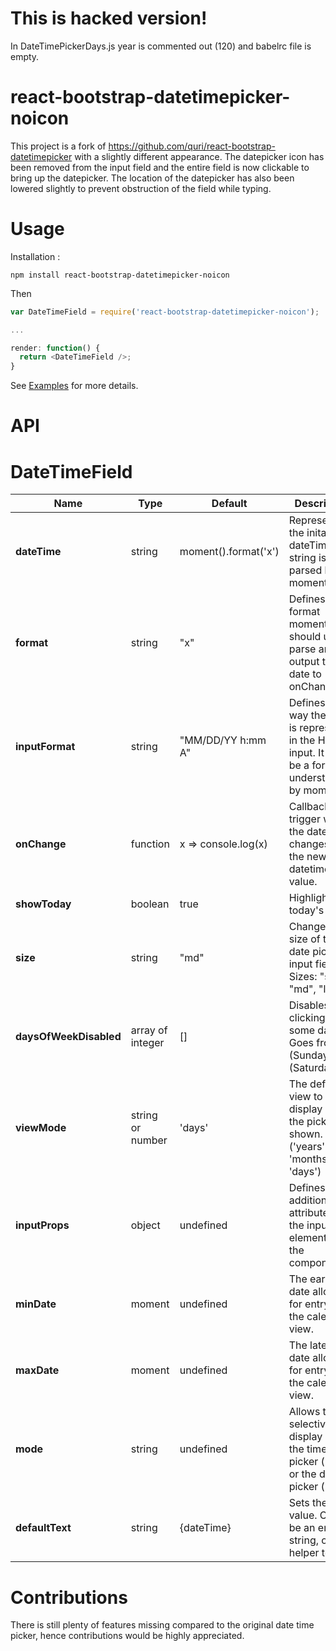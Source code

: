This is hacked version!
=======================
In DateTimePickerDays.js year is commented out (120) and babelrc file is empty.

react-bootstrap-datetimepicker-noicon
===============================

This project is a fork of https://github.com/quri/react-bootstrap-datetimepicker with a slightly different appearance. The datepicker icon has been removed from the input field and the entire field is now clickable to bring up the datepicker. The location of the datepicker has also been lowered slightly to prevent obstruction of the field while typing.


Usage
===============================

Installation :
```
npm install react-bootstrap-datetimepicker-noicon
```

Then
```javascript
var DateTimeField = require('react-bootstrap-datetimepicker-noicon');

...

render: function() {
  return <DateTimeField />;
}
```
See [Examples](examples/) for more details.

API
===============================

DateTimeField
========

| Name         | Type    | Default | Description |
| ------------ | ------- | ------- | ----------- |
| **dateTime** | string  | moment().format('x') | Represents the inital dateTime, this string is then parsed by moment.js |
| **format**   | string  | "x"     | Defines the format moment.js should use to parse and output the date to onChange |
| **inputFormat** | string | "MM/DD/YY h:mm A" | Defines the way the date is represented in the HTML input. It must be a format understanable by moment.js |
| **onChange** | function | x => console.log(x) | Callback trigger when the date changes. `x` is the new datetime value. |
| **showToday** | boolean | true | Highlights today's date |
| **size** | string | "md" | Changes the size of the date picker input field. Sizes: "sm", "md", "lg" |
| **daysOfWeekDisabled** | array of integer | [] | Disables clicking on some days. Goes from 0 (Sunday) to 6 (Saturday). |
| **viewMode** | string or number | 'days' | The default view to display when the picker is shown. ('years', 'months', 'days') |
| **inputProps** | object | undefined | Defines additional attributes for the input element of the component. |
| **minDate** | moment | undefined | The earliest date allowed for entry in the calendar view. |
| **maxDate** | moment | undefined | The latest date allowed for entry in the calendar view. |
| **mode** | string | undefined | Allows to selectively display only the time picker ('time') or the date picker ('date') |
| **defaultText** | string | {dateTime} | Sets the initial value. Could be an empty string, or helper text. |

Contributions
===============================
There is still plenty of features missing compared to the original date time picker, hence contributions would be highly appreciated.
